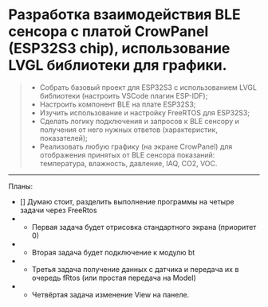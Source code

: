 # Разработка взаимодействия BLE сенсора с платой CrowPanel (ESP32S3 chip), использование LVGL библиотеки для графики.


> - Cобрать базовый проект для ESP32S3 с использованием LVGL библиотеки (настроить VSCode плагин ESP-IDF);
> - Настроить компонент BLE на плате ESP32S3;
> - Изучить использование и настройку FreeRTOS для ESP32S3;
> - Сделать логику подключения и запросов к BLE сенсору и получения от него нужных ответов (характеристик, показателей);
> - Реализовать любую графику (на экране CrowPanel) для отображения принятых от BLE сенсора показаний: температура, влажность, давление, IAQ, CO2, VOC.

---

Планы:
- [] Думаю стоит, разделить выполнение программы на четыре задачи через FreeRtos
- - Первая задача будет отрисовка стандартного экрана (приоритет 0)
- - Вторая задача будет подключение к модулю bt 
- - Третья задача получение данных с датчика и передача их в очередь fRtos (или простая передача на Model)
- - Четвёртая задача изменение View на панеле.  
